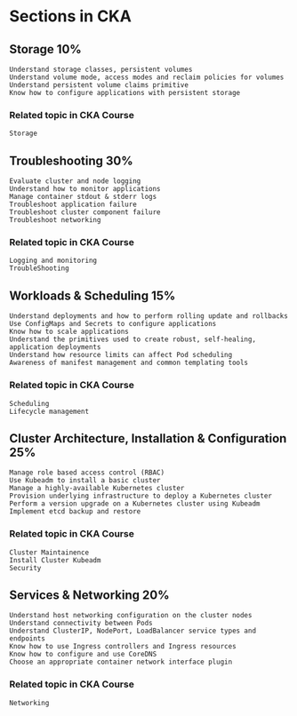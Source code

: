 
# Sections in CKA

## Storage 10%
    Understand storage classes, persistent volumes
    Understand volume mode, access modes and reclaim policies for volumes
    Understand persistent volume claims primitive
    Know how to configure applications with persistent storage

### Related topic in CKA Course
    Storage
## Troubleshooting 30%
    Evaluate cluster and node logging
    Understand how to monitor applications
    Manage container stdout & stderr logs
    Troubleshoot application failure
    Troubleshoot cluster component failure
    Troubleshoot networking

### Related topic in CKA Course
    Logging and monitoring
    TroubleShooting
## Workloads & Scheduling 15%
    Understand deployments and how to perform rolling update and rollbacks
    Use ConfigMaps and Secrets to configure applications
    Know how to scale applications
    Understand the primitives used to create robust, self-healing, application deployments
    Understand how resource limits can affect Pod scheduling
    Awareness of manifest management and common templating tools

### Related topic in CKA Course
    Scheduling
    Lifecycle management
## Cluster Architecture, Installation & Configuration 25%
    Manage role based access control (RBAC)
    Use Kubeadm to install a basic cluster
    Manage a highly-available Kubernetes cluster
    Provision underlying infrastructure to deploy a Kubernetes cluster
    Perform a version upgrade on a Kubernetes cluster using Kubeadm
    Implement etcd backup and restore
### Related topic in CKA Course
    Cluster Maintainence
    Install Cluster Kubeadm
    Security

## Services & Networking 20%
    Understand host networking configuration on the cluster nodes
    Understand connectivity between Pods
    Understand ClusterIP, NodePort, LoadBalancer service types and endpoints
    Know how to use Ingress controllers and Ingress resources
    Know how to configure and use CoreDNS
    Choose an appropriate container network interface plugin

### Related topic in CKA Course
    Networking